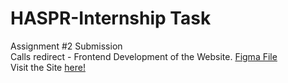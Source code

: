 # HASPR-Internship Task
Assignment #2 Submission <br>
Calls redirect - Frontend Development of the Website.
<a href="https://www.figma.com/file/2k1xphx7vuTaO0knmhNDh6/Call-redirect-(1)?node-id=1%3A2">
  Figma File</a><br>
 Visit the Site 
 <a href="https://pa1kcool.github.io/haspr-intership-task/haspr/">
  here!</a>
